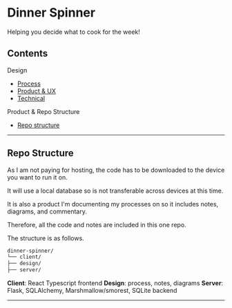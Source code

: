 # Dinner Spinner

Helping you decide what to cook for the week!

## Contents

Design
- [Process](/design/product-ux/README.md#process)
- [Product & UX](/design/product-ux/README.md)
- [Technical](/design/technical/README.md)

Product & Repo Structure
- [Repo structure](#repo-structure)

----

## Repo Structure

As I am not paying for hosting, the code has to be downloaded to the device you want to run it on.

It will use a local database so is not transferable across devices at this time.

It is also a product I'm documenting my processes on so it includes notes, diagrams, and commentary.

Therefore, all the code and notes are included in this one repo.

The structure is as follows.

```bash
dinner-spinner/
└── client/
├── design/
├── server/
```

**Client**: React Typescript frontend
**Design**: process, notes, diagrams
**Server**: Flask, SQLAlchemy, Marshmallow/smorest, SQLite backend

----